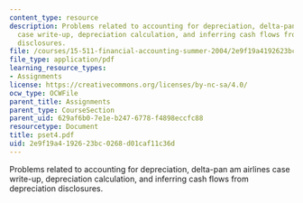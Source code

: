 ```yaml
---
content_type: resource
description: Problems related to accounting for depreciation, delta-pan am airlines
  case write-up, depreciation calculation, and inferring cash flows from depreciation
  disclosures.
file: /courses/15-511-financial-accounting-summer-2004/2e9f19a4192623bc0268d01caf11c36d_pset4.pdf
file_type: application/pdf
learning_resource_types:
- Assignments
license: https://creativecommons.org/licenses/by-nc-sa/4.0/
ocw_type: OCWFile
parent_title: Assignments
parent_type: CourseSection
parent_uid: 629af6b0-7e1e-b247-6778-f4898eccfc88
resourcetype: Document
title: pset4.pdf
uid: 2e9f19a4-1926-23bc-0268-d01caf11c36d
---
```

Problems related to accounting for depreciation, delta-pan am airlines case write-up, depreciation calculation, and inferring cash flows from depreciation disclosures.